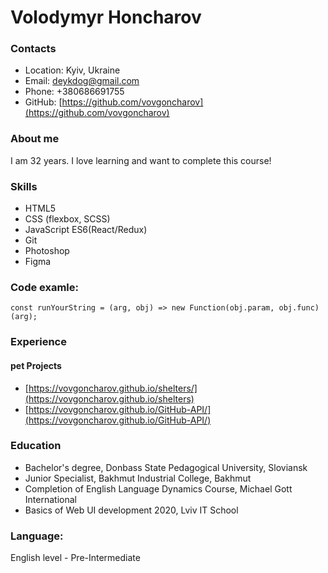 # Volodymyr Honcharov

### Contacts

-   Location: Kyiv, Ukraine
-   Email: deykdog@gmail.com
-   Phone: +380686691755
-   GitHub: [https://github.com/vovgoncharov](https://github.com/vovgoncharov)

### About me

I am 32 years. I love learning and want to complete this course!

### Skills

-   HTML5
-   CSS (flexbox, SCSS)
-   JavaScript ES6(React/Redux)
-   Git
-   Photoshop
-   Figma

### Code examle:

```
const runYourString = (arg, obj) => new Function(obj.param, obj.func)(arg);

```

### Experience

#### pet Projects

-   [https://vovgoncharov.github.io/shelters/](https://vovgoncharov.github.io/shelters)
-   [https://vovgoncharov.github.io/GitHub-API/](https://vovgoncharov.github.io/GitHub-API/)

### Education

-   Bachelor's degree, Donbass State Pedagogical University, Sloviansk
-   Junior Specialist, Bakhmut Industrial College, Bakhmut
-   Completion of English Language Dynamics Course, Michael Gott International
-   Basics of Web UI development 2020, Lviv IT School

### Language:

English level - Pre-Intermediate
